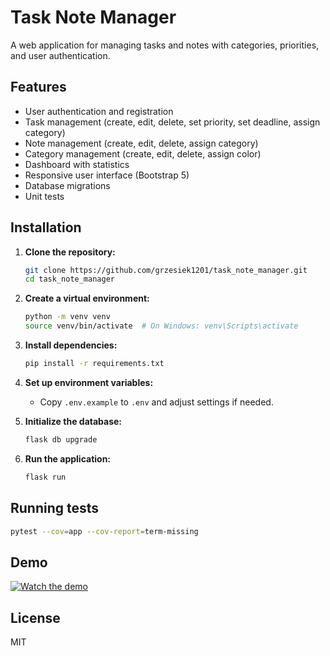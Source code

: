 # Task Note Manager

A web application for managing tasks and notes with categories, priorities, and user authentication.

## Features
- User authentication and registration
- Task management (create, edit, delete, set priority, set deadline, assign category)
- Note management (create, edit, delete, assign category)
- Category management (create, edit, delete, assign color)
- Dashboard with statistics
- Responsive user interface (Bootstrap 5)
- Database migrations
- Unit tests

## Installation

1. **Clone the repository:**
   ```sh
   git clone https://github.com/grzesiek1201/task_note_manager.git
   cd task_note_manager
   ```

2. **Create a virtual environment:**
   ```sh
   python -m venv venv
   source venv/bin/activate  # On Windows: venv\Scripts\activate
   ```

3. **Install dependencies:**
   ```sh
   pip install -r requirements.txt
   ```

4. **Set up environment variables:**
   - Copy `.env.example` to `.env` and adjust settings if needed.

5. **Initialize the database:**
   ```sh
   flask db upgrade
   ```

6. **Run the application:**
   ```sh
   flask run
   ```

## Running tests

```sh
pytest --cov=app --cov-report=term-missing
```

## Demo

[![Watch the demo](https://img.youtube.com/vi/<VIDEO_ID>/0.jpg)](https://www.youtube.com/watch?v=https://youtu.be/_5y79kmB27M)



## License
MIT
